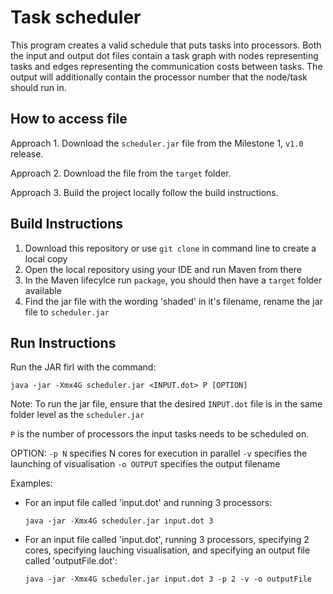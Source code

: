 # Task scheduler
This program creates a valid schedule that puts tasks into processors.
Both the input and output dot files contain a task graph with nodes representing tasks and edges representing the communication costs between tasks.
The output will additionally contain the processor number that the node/task should run in.

## How to access file
Approach 1. Download the `scheduler.jar` file from the Milestone 1, `v1.0` release.

Approach 2. Download the file from the `target` folder.

Approach 3. Build the project locally follow the build instructions.

## Build Instructions
1. Download this repository or use `git clone` in command line to create a local copy
2. Open the local repository using your IDE and run Maven from there
3. In the Maven lifecylce run `package`, you should then have a `target` folder available
4. Find the jar file with the wording 'shaded' in it's filename, rename the jar file to `scheduler.jar`

## Run Instructions
Run the JAR firl with the command:
```
java -jar -Xmx4G scheduler.jar <INPUT.dot> P [OPTION]
```

Note: 
To run the jar file, ensure that the desired `INPUT.dot` file is in the same folder level as the `scheduler.jar`

`P` is the number of processors the input tasks needs to be scheduled on.

OPTION:
```-p N``` specifies N cores for execution in parallel
```-v``` specifies the launching of visualisation
```-o OUTPUT``` specifies the output filename

Examples:
* For an input file called 'input.dot' and running 3 processors:

    ```
    java -jar -Xmx4G scheduler.jar input.dot 3
    ```

* For an input file called 'input.dot', running 3 processors, specifying 2 cores, specifying lauching visualisation, and specifying an output file called 'outputFile.dot':

    ```
    java -jar -Xmx4G scheduler.jar input.dot 3 -p 2 -v -o outputFile
    ```

## 
